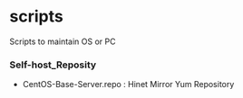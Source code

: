 # scripts

Scripts to maintain OS or PC

### Self-host_Reposity

- CentOS-Base-Server.repo : Hinet Mirror Yum Repository

